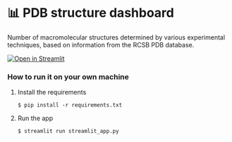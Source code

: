 # 📊 PDB structure dashboard

Number of macromolecular structures determined by various experimental techniques, based on information from the RCSB PDB database.

[![Open in Streamlit](https://static.streamlit.io/badges/streamlit_badge_black_white.svg)](https://pdbstats.streamlit.app/)

### How to run it on your own machine

1. Install the requirements

   ```
   $ pip install -r requirements.txt
   ```

2. Run the app

   ```
   $ streamlit run streamlit_app.py
   ```
